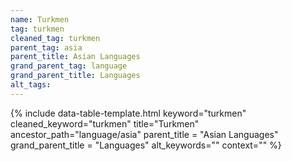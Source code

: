 ```yaml
---
name: Turkmen
tag: turkmen
cleaned_tag: turkmen
parent_tag: asia
parent_title: Asian Languages
grand_parent_tag: language
grand_parent_title: Languages
alt_tags: 
---
```


{% include data-table-template.html 
  keyword="turkmen" 
  cleaned_keyword="turkmen" 
  title="Turkmen"
  ancestor_path="language/asia" 
  parent_title = "Asian Languages"
  grand_parent_title = "Languages"
  alt_keywords=""
  context=""
%}

